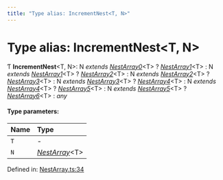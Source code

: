 ```yaml
---
title: "Type alias: IncrementNest<T, N>"
---
```


# Type alias: IncrementNest<T, N\>

Ƭ **IncrementNest**<T, N\>: N *extends* [*NestArray0*](nestarray0.md)<T\> ? [*NestArray1*](nestarray1.md)<T\> : N *extends* [*NestArray1*](nestarray1.md)<T\> ? [*NestArray2*](nestarray2.md)<T\> : N *extends* [*NestArray2*](nestarray2.md)<T\> ? [*NestArray3*](nestarray3.md)<T\> : N *extends* [*NestArray3*](nestarray3.md)<T\> ? [*NestArray4*](nestarray4.md)<T\> : N *extends* [*NestArray4*](nestarray4.md)<T\> ? [*NestArray5*](nestarray5.md)<T\> : N *extends* [*NestArray5*](nestarray5.md)<T\> ? [*NestArray6*](nestarray6.md)<T\> : *any*

#### Type parameters:

Name | Type |
:------ | :------ |
`T` | - |
`N` | [*NestArray*](nestarray.md)<T\> |

Defined in: [NestArray.ts:34](https://github.com/44x1carbon/gigantes/blob/2721068/src/NestArray.ts#L34)
